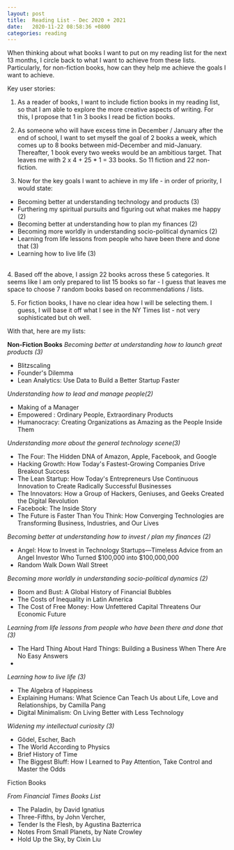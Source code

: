 ```yaml
---
layout: post
title:  Reading List - Dec 2020 + 2021
date:   2020-11-22 08:58:36 +0800
categories: reading
---
```

When thinking about what books I want to put on my reading list for the next 13 months, I circle back to what I want to achieve from these lists. Particularly, for non-fiction books, how can they help me achieve the goals I want to achieve.

Key user stories:

1. As a reader of books, I want to include fiction books in my reading list, so that I am able to explore the more creative aspects of writing. For this, I propose that 1 in 3 books I read be fiction books.

2. As someone who will have excess time in December / January after the end of school, I want to set myself the goal of 2 books a week, which comes up to 8 books between mid-December and mid-January. Thereafter, 1 book every two weeks would be an ambitious target. That leaves me with 2 x 4 + 25 * 1 = 33 books. So 11 fiction and 22 non-fiction.

3. Now for the key goals I want to achieve in my life - in order of priority, I would state:
- Becoming better at understanding technology and products (3)
- Furthering my spiritual pursuits and figuring out what makes me happy (2)
- Becoming better at understanding how to plan my finances (2)
- Becoming more worldly in understanding socio-political dynamics (2)
- Learning from life lessons from people who have been there and done that (3)
- Learning how to live life (3)  
<br>
4. Based off the above, I assign 22 books across these 5 categories. It seems like I am only prepared to list 15 books so far - I guess that leaves me space to choose 7 random books based on recommendations / lists. 

5. For fiction books, I have no clear idea how I will be selecting them. I guess, I will base it off what I see in the NY Times list - not very sophisticated but oh well.

With that, here are my lists:

**Non-Fiction Books**
*Becoming better at understanding how to launch great products (3)*
* Blitzscaling
* Founder's Dilemma
* Lean Analytics: Use Data to Build a Better Startup Faster

*Understanding how to lead and manage people(2)*
* Making of a Manager
* Empowered : Ordinary People, Extraordinary Products
* Humanocracy: Creating Organizations as Amazing as the People Inside Them

*Understanding more about the general technology scene(3)*
* The Four: The Hidden DNA of Amazon, Apple, Facebook, and Google
* Hacking Growth: How Today's Fastest-Growing Companies Drive Breakout Success 
* The Lean Startup: How Today's Entrepreneurs Use Continuous Innovation to Create Radically Successful Businesses
* The Innovators: How a Group of Hackers, Geniuses, and Geeks Created the Digital Revolution
* Facebook: The Inside Story
* The Future is Faster Than You Think: How Converging Technologies are Transforming Business, Industries, and Our Lives

*Becoming better at understanding how to invest / plan my finances (2)*
* Angel: How to Invest in Technology Startups—Timeless Advice from an Angel Investor Who Turned $100,000 into $100,000,000 
* Random Walk Down Wall Street

*Becoming more worldly in understanding socio-political dynamics (2)*
* Boom and Bust: A Global History of Financial Bubbles
* The Costs of Inequality in Latin America
* The Cost of Free Money: How Unfettered Capital Threatens Our Economic Future

*Learning from life lessons from people who have been there and done that (3)*
* The Hard Thing About Hard Things: Building a Business When There Are No Easy Answers
*

*Learning how to live life (3)*  
* The Algebra of Happiness
* Explaining Humans: What Science Can Teach Us about Life, Love and Relationships, by Camilla Pang
* Digital Minimalism: On Living Better with Less Technology 

*Widening my intellectual curiosity (3)*
* Gödel, Escher, Bach
* The World According to Physics
* Brief History of Time
* The Biggest Bluff: How I Learned to Pay Attention, Take Control and Master the Odds

Fiction Books

*From Financial Times Books List*
* The Paladin, by David Ignatius
* Three-Fifths, by John Vercher,
* Tender Is the Flesh, by Agustina Bazterrica
* Notes From Small Planets, by Nate Crowley
* Hold Up the Sky, by Cixin Liu
